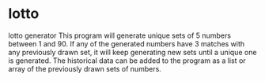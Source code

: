 # lotto
lotto generator
​This program will generate unique sets of 5 numbers between 1 and 90. If any of the generated numbers have 3 matches with any previously drawn set, it will keep generating new sets until a unique one is generated. The historical data can be added to the program as a list or array of the previously drawn sets of numbers.
